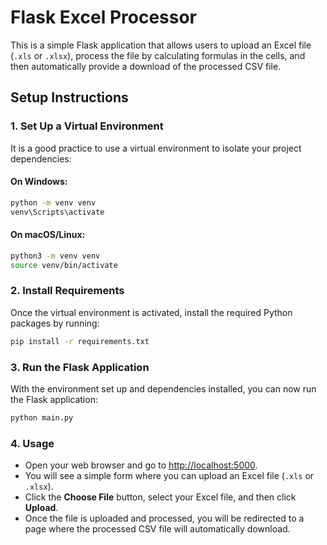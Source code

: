 # Flask Excel Processor

This is a simple Flask application that allows users to upload an Excel file (`.xls` or `.xlsx`), process the file by calculating formulas in the cells, and then automatically provide a download of the processed CSV file.

## Setup Instructions

### 1. Set Up a Virtual Environment

It is a good practice to use a virtual environment to isolate your project dependencies:

#### On Windows:

```bash
python -m venv venv
venv\Scripts\activate
```

#### On macOS/Linux:

```bash
python3 -m venv venv
source venv/bin/activate
```

### 2. Install Requirements

Once the virtual environment is activated, install the required Python packages by running:

```bash
pip install -r requirements.txt
```


### 3. Run the Flask Application

With the environment set up and dependencies installed, you can now run the Flask application:

```bash
python main.py
```

### 4. Usage

- Open your web browser and go to [http://localhost:5000](http://127.0.0.1:5000).
- You will see a simple form where you can upload an Excel file (`.xls` or `.xlsx`).
- Click the **Choose File** button, select your Excel file, and then click **Upload**.
- Once the file is uploaded and processed, you will be redirected to a page where the processed CSV file will automatically download.




